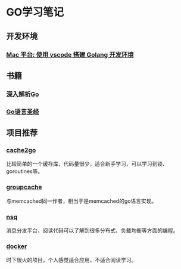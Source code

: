 # GO学习笔记

## 开发环境
### [Mac 平台: 使用 vscode 搭建 Golang 开发环境](http://www.selfrebuild.net/2016/11/15/mac-osx-use-vscode-config-golang-env/)

## 书籍
### [深入解析Go](https://tiancaiamao.gitbooks.io/go-internals/content/zh/)
### [Go语言圣经](http://books.studygolang.com/gopl-zh/)

## 项目推荐
### [cache2go](https://github.com/muesli/cache2go) 
比较简单的一个缓存库，代码量很少，适合新手学习，可以学习到锁、goroutines等。
### [groupcache](https://github.com/golang/groupcache) 
与memcached同一作者，相当于是memcached的go语言实现。
### [nsq](https://github.com/bitly/nsq) 
消息分发平台，阅读代码可以了解到很多分布式、负载均衡等方面的编程。
### [docker](https://github.com/docker/docker) 
时下很火的项目，个人感觉适合应用，不适合阅读学习。